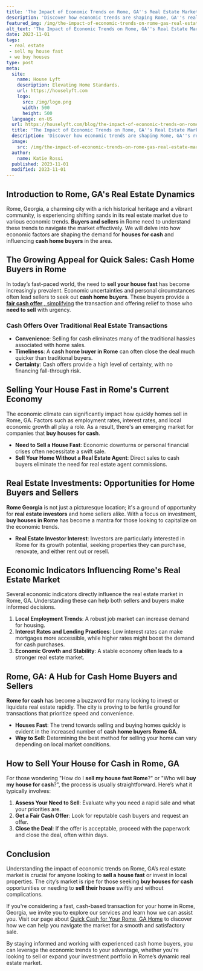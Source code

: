 ```yaml
---
title: 'The Impact of Economic Trends on Rome, GA''s Real Estate Market'
description: 'Discover how economic trends are shaping Rome, GA''s real estate market. Explore the impact of these trends and satisfy your curiosity about the market''s future.'
featured_img: /img/the-impact-of-economic-trends-on-rome-gas-real-estate-market.webp
alt_text: 'The Impact of Economic Trends on Rome, GA''s Real Estate Market'
date: 2023-11-01
tags:
 - real estate
 - sell my house fast
 - we buy houses
type: post
meta:
  site:
    name: House Lyft
    description: Elevating Home Standards.
    url: https://houselyft.com
    logo:
      src: /img/logo.png
      width: 500
      height: 500
  language: en-US
  url: https://houselyft.com/blog/the-impact-of-economic-trends-on-rome-gas-real-estate-market
  title: 'The Impact of Economic Trends on Rome, GA''s Real Estate Market'
  description: 'Discover how economic trends are shaping Rome, GA''s real estate market. Explore the impact of these trends and satisfy your curiosity about the market''s future.'
  image:
    src: /img/the-impact-of-economic-trends-on-rome-gas-real-estate-market.webp
  author:
    name: Katie Rossi
  published: 2023-11-01
  modified: 2023-11-01
---
```



## Introduction to Rome, GA's Real Estate Dynamics
Rome, Georgia, a charming city with a rich historical heritage and a vibrant community, is experiencing shifting sands in its real estate market due to various economic trends. **Buyers and sellers** in Rome need to understand these trends to navigate the market effectively. We will delve into how economic factors are shaping the demand for **houses for cash** and influencing **cash home buyers** in the area.

## The Growing Appeal for Quick Sales: Cash Home Buyers in Rome
In today’s fast-paced world, the need to **sell your house fast** has become increasingly prevalent. Economic uncertainties and personal circumstances often lead sellers to seek out **cash home buyers**. These buyers provide a [**fair cash offer** ,   simplifying](https://houselyft.com/blog/preparing-your-rome-ga-home-for-a-quick-sale-a-comprehensive-guide) the transaction and offering relief to those who **need to sell** with urgency.

### **Cash Offers Over Traditional Real Estate Transactions**
  - **Convenience**: Selling for cash eliminates many of the traditional hassles associated with home sales.
  - **Timeliness**: A **cash home buyer in Rome** can often close the deal much quicker than traditional buyers.
  - **Certainty**: Cash offers provide a high level of certainty, with no financing fall-through risk.

## Selling Your House Fast in Rome's Current Economy
The economic climate can significantly impact how quickly homes sell in Rome, GA. Factors such as employment rates, interest rates, and local economic growth all play a role. As a result, there's an emerging market for companies that **buy houses for cash**.
  - **Need to Sell a House Fast**: Economic downturns or personal financial crises often necessitate a swift sale.
  - **Sell Your Home Without a Real Estate Agent**: Direct sales to cash buyers eliminate the need for real estate agent commissions.

## Real Estate Investments: Opportunities for Home Buyers and Sellers
**Rome Georgia** is not just a picturesque location; it's a ground of opportunity for **real estate investors** and home sellers alike. With a focus on investment, **buy houses in Rome** has become a mantra for those looking to capitalize on the economic trends.
  - **Real Estate Investor Interest**: Investors are particularly interested in Rome for its growth potential, seeking properties they can purchase, renovate, and either rent out or resell.

## Economic Indicators Influencing Rome's Real Estate Market
Several economic indicators directly influence the real estate market in Rome, GA. Understanding these can help both sellers and buyers make informed decisions.

1. **Local Employment Trends**: A robust job market can increase demand for housing.
2. **Interest Rates and Lending Practices**: Low interest rates can make mortgages more accessible, while higher rates might boost the demand for cash purchases.
3. **Economic Growth and Stability**: A stable economy often leads to a stronger real estate market.

## Rome, GA: A Hub for Cash Home Buyers and Sellers
**Rome for cash** has become a buzzword for many looking to invest or liquidate real estate rapidly. The city is proving to be fertile ground for transactions that prioritize speed and convenience.
  - **Houses Fast**: The trend towards selling and buying homes quickly is evident in the increased number of **cash home buyers Rome GA**.
  - **Way to Sell**: Determining the best method for selling your home can vary depending on local market conditions.

## How to Sell Your House for Cash in Rome, GA
For those wondering "How do I **sell my house fast Rome**?" or "Who will **buy my house for cash**?", the process is usually straightforward. Here’s what it typically involves:

1. **Assess Your Need to Sell**: Evaluate why you need a rapid sale and what your priorities are.
2. **Get a Fair Cash Offer**: Look for reputable cash buyers and request an offer.
3. **Close the Deal**: If the offer is acceptable, proceed with the paperwork and close the deal, often within days.

## Conclusion
Understanding the impact of economic trends on Rome, GA’s real estate market is crucial for anyone looking to **sell a house fast** or invest in local properties. The city’s market is ripe for those seeking **buy houses for cash** opportunities or needing to **sell their house** swiftly and without complications.

If you're considering a fast, cash-based transaction for your home in Rome, Georgia, we invite you to explore our services and learn how we can assist you. Visit our page about [Quick Cash for Your Rome, GA Home](https://houselyft.com/blog/quick-cash-for-your-rome-ga-home-we-buy-houses) to discover how we can help you navigate the market for a smooth and satisfactory sale.

By staying informed and working with experienced cash home buyers, you can leverage the economic trends to your advantage, whether you're looking to sell or expand your investment portfolio in Rome’s dynamic real estate market.